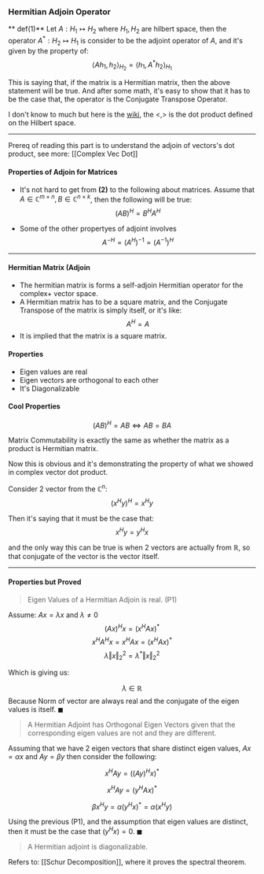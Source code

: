 ### Hermitian Adjoin Operator
** def(1)**
Let $A: H_1\mapsto H_2$ where $H_1, H_2$ are hilbert space, then the operator $A^* : H_2 \mapsto H_1$ is consider to be the adjoint operator of $A$, and it's given by the property of: 
$$
\left\langle A h_{1}, h_{2}\right\rangle_{H_{2}}=\left\langle h_{1}, A^{*} h_{2}\right\rangle_{H_{1}}
$$


This is saying that, if the matrix is a Hermitian matrix, then the above statement will be true. And after some math, it's easy to show that it has to be the case that, the operator is the Conjugate Transpose Operator. 

I don't know to much but here is the [wiki](https://www.wikiwand.com/en/Hermitian_adjoint), the $<,>$ is the dot product defined on the Hilbert space. 

---
Prereq of reading this part is to understand the adjoin of vectors's dot product, see more: [[Complex Vec Dot]]

#### Properties of Adjoin for Matrices
* It's not hard to get from **(2)** to the following about matrices. Assume that $A\in \mathbb{C}^{m\times n}, B\in \mathbb{C}^{n\times k}$, then the following will be true: $$(AB)^H = B^HA^H$$

* Some of the other propertyes of adjoint involves $$A^{-H} = (A^H)^{-1} = (A^{-1})^H$$

---

#### Hermitian Matrix (Adjoin
* The hermitian matrix is forms a self-adjoin Hermitian operator for the complex+ vector space. 
* A Hermitian matrix has to be a square matrix, and the Conjugate Transpose of the matrix is simply itself, or it's like: $$A^H = A$$
* It is implied that the matrix is a square matrix. 

#### Properties
* Eigen values are real
* Eigen vectors are orthogonal to each other
* It's Diagonalizable

#### Cool Properties

$$(AB)^H = AB \iff AB = BA$$

Matrix Commutability is exactly the same as whether the matrix as a product is Hermitian matrix. 

Now this is obvious and it's demonstrating the property of what we showed in complex vector dot product.  

Consider 2 vector from the $\mathbb{C}^n$: 
$$
(x^Hy)^H = x^Hy
$$

Then it's saying that it must be the case that: 
$$
x^Hy = y^Hx
$$

 and the only way this can be true is when 2 vectors are actually from $\mathbb{R}$, so that conjugate of the vector is the vector itself. 
 
 
 --- 
 #### Properties but Proved
 
 > Eigen Values of a Hermitian Adjoin is real. (P1)

Assume: $Ax = \lambda x$ and $\lambda \neq 0$
$$(Ax)^Hx = (x^HAx)^*$$
$$
x^HA^Hx = x^HAx = (x^HAx)^*
$$
$$
\lambda\Vert x\Vert_2^2 = \lambda^*\Vert x\Vert^2_2
$$

Which is giving us: 

$$
\lambda \in \mathbb{R}
$$
Because Norm of vector are always real and the conjugate of the eigen values is itself. $\blacksquare$

> A Hermitian Adjoint has Orthogonal Eigen Vectors given that the corresponding eigen values are not and they are different. 

Assuming that we have 2 eigen vectors that share distinct eigen values, $Ax = \alpha x$ and $Ay =\beta y$ then consider the following: 

$$
x^HAy = ((Ay)^Hx)^*
$$

$$
x^HAy = (y^HAx)^*
$$

$$
\beta x^Hy = \alpha (y^Hx)^* = \alpha(x^Hy)
$$

Using the previous (P1), and the assumption that eigen values are distinct, then it must be the case that $(y^Hx) = 0$. $\blacksquare$

> A Hermitian adjoint is diagonalizable. 

Refers to: [[Schur Decomposition]], where it proves the spectral theorem. 
